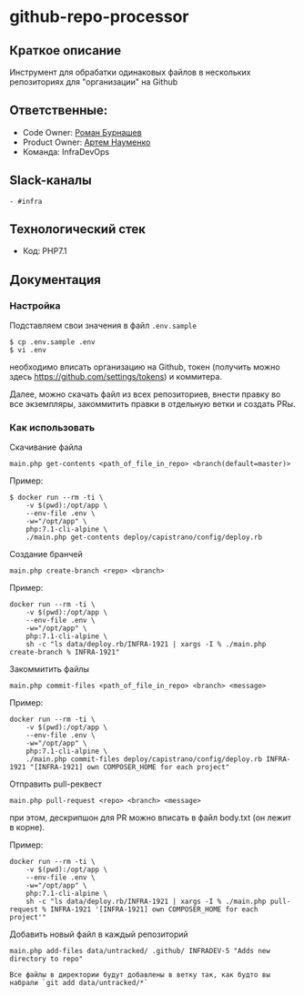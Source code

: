 # github-repo-processor

## Краткое описание

Инструмент для обрабатки одинаковых файлов в нескольких репозиториях для "организации" на Github

## Ответственные:

- Code Owner: [Роман Бурнашев](https://skyeng.slack.com/team/U019D3NJRGS)
- Product Owner: [Артем Науменко](https://skyeng.slack.com/team/U9AGNCBC1)
- Команда: InfraDevOps

## Slack-каналы

    - #infra

## Технологический стек

- Код: PHP7.1

## Документация

### Настройка

Подставляем свои значения в файл `.env.sample`

    $ cp .env.sample .env
    $ vi .env

необходимо вписать организацию на Github, токен (получить можно здесь https://github.com/settings/tokens) и коммитера.

Далее, можно скачать файл из всех репозиториев, внести правку во все экземпляры, закоммитить правки в отдельную ветки и создать PRы.

### Как использовать

Скачивание файла

    main.php get-contents <path_of_file_in_repo> <branch(default=master)>

Пример:

    $ docker run --rm -ti \
        -v $(pwd):/opt/app \
        --env-file .env \
        -w="/opt/app" \
        php:7.1-cli-alpine \
        ./main.php get-contents deploy/capistrano/config/deploy.rb

Создание бранчей

    main.php create-branch <repo> <branch>

Пример:

    docker run --rm -ti \
        -v $(pwd):/opt/app \
        --env-file .env \
        -w="/opt/app" \
        php:7.1-cli-alpine \
        sh -c "ls data/deploy.rb/INFRA-1921 | xargs -I % ./main.php create-branch % INFRA-1921"

Закоммитить файлы

    main.php commit-files <path_of_file_in_repo> <branch> <message>

Пример:

    docker run --rm -ti \
        -v $(pwd):/opt/app \
        --env-file .env \
        -w="/opt/app" \
        php:7.1-cli-alpine \
        ./main.php commit-files deploy/capistrano/config/deploy.rb INFRA-1921 "[INFRA-1921] own COMPOSER_HOME for each project"

Отправить pull-реквест

    main.php pull-request <repo> <branch> <message>

при этом, дескрипшон для PR можно вписать в файл body.txt (он лежит в корне).

Пример:

    docker run --rm -ti \
        -v $(pwd):/opt/app \
        --env-file .env \
        -w="/opt/app" \
        php:7.1-cli-alpine \
        sh -c "ls data/deploy.rb/INFRA-1921 | xargs -I % ./main.php pull-request % INFRA-1921 '[INFRA-1921] own COMPOSER_HOME for each project'"

Добавить новый файл в каждый репозиторий

    main.php add-files data/untracked/ .github/ INFRADEV-5 "Adds new directory to repo"

    Все файлы в директории будут добавлены в ветку так, как будто вы набрали `git add data/untracked/*`
